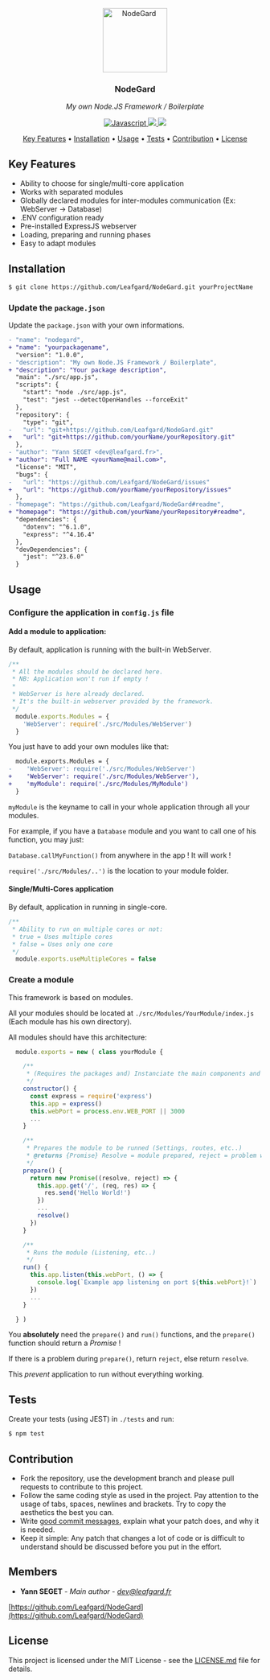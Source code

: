 <p align="center"><img src="https://image.ibb.co/mMyMQ0/NodeGard.png" height="128" alt="NodeGard"></p>
<h3 align="center">NodeGard</h3>
<p align="center"><i>My own Node.JS Framework / Boilerplate</i><p>



<p align="center">
  <a href="https://forthebadge.com">
    <img src="https://forthebadge.com/images/badges/made-with-javascript.svg"
         alt="Javascript">
  </a>
  <a href="https://forthebadge.com">
      <img src="https://forthebadge.com/images/badges/powered-by-water.svg">
  </a>
  <a href="https://paypal.me/Leafgard">
    <img src="https://img.shields.io/badge/$-donate-ff69b4.svg?maxAge=2592000&amp;style=for-the-badge">
  </a>
</p>

<p align="center">
  <a href="#key-features">Key Features</a> •
  <a href="#installation">Installation</a> •
  <a href="#usage">Usage</a> •
  <a href="#tests">Tests</a> •
  <a href="#contribution">Contribution</a> •
  <a href="#license">License</a>
</p>

## Key Features

* Ability to choose for single/multi-core application
* Works with separated modules
* Globally declared modules for inter-modules communication (Ex: WebServer -> Database)
* .ENV configuration ready
* Pre-installed ExpressJS webserver
* Loading, preparing and running phases
* Easy to adapt modules

## Installation

```bash
$ git clone https://github.com/Leafgard/NodeGard.git yourProjectName
```

### Update the `package.json`

Update the `package.json` with your own informations.

```diff
- "name": "nodegard",
+ "name": "yourpackagename",
  "version": "1.0.0",
- "description": "My own Node.JS Framework / Boilerplate",
+ "description": "Your package description",
  "main": "./src/app.js",
  "scripts": {
    "start": "node ./src/app.js",
    "test": "jest --detectOpenHandles --forceExit"
  },
  "repository": {
    "type": "git",
-   "url": "git+https://github.com/Leafgard/NodeGard.git"
+   "url": "git+https://github.com/yourName/yourRepository.git"
  },
- "author": "Yann SEGET <dev@leafgard.fr>",
+ "author": "Full NAME <yourName@mail.com>",
  "license": "MIT",
  "bugs": {
-   "url": "https://github.com/Leafgard/NodeGard/issues"
+   "url": "https://github.com/yourName/yourRepository/issues"
  },
- "homepage": "https://github.com/Leafgard/NodeGard#readme",
+ "homepage": "https://github.com/yourName/yourRepository#readme",
  "dependencies": {
    "dotenv": "^6.1.0",
    "express": "^4.16.4"
  },
  "devDependencies": {
    "jest": "^23.6.0"
  }
```

## Usage

### Configure the application in `config.js` file

#### Add a module to application:

By default, application is running with the built-in WebServer.

```js
/**
 * All the modules should be declared here.
 * NB: Application won't run if empty !
 * 
 * WebServer is here already declared.
 * It's the built-in webserver provided by the framework.
 */
  module.exports.Modules = {
    'WebServer': require('./src/Modules/WebServer')
  }
```

You just have to add your own modules like that:

```diff
  module.exports.Modules = {
-    'WebServer': require('./src/Modules/WebServer')
+    'WebServer': require('./src/Modules/WebServer'),
+    'myModule': require('./src/Modules/MyModule')
  }
```

`myModule` is the keyname to call in your whole application through all your modules.

For example, if you have a `Database` module and you want to call one of his function, you may just:

`Database.callMyFunction()` from anywhere in the app ! It will work !

`require('./src/Modules/..')` is the location to your module folder.

#### Single/Multi-Cores application

By default, application in running in single-core.

```js
/**
 * Ability to run on multiple cores or not:
 * true = Uses multiple cores
 * false = Uses only one core
 */
  module.exports.useMultipleCores = false
```

### Create a module

This framework is based on modules.

All your modules should be located at `./src/Modules/YourModule/index.js` (Each module has his own directory).

All modules should have this architecture:

```js
  module.exports = new ( class yourModule {

    /**
     * (Requires the packages and) Instanciate the main components and variables
     */
    constructor() {
      const express = require('express')
      this.app = express()
      this.webPort = process.env.WEB_PORT || 3000
      ...
    }

    /**
     * Prepares the module to be runned (Settings, routes, etc..)
     * @returns {Promise} Resolve = module prepared, reject = problem while preparing module
     */
    prepare() {
      return new Promise((resolve, reject) => {
        this.app.get('/', (req, res) => {
          res.send('Hello World!')
        })
        ...
        resolve()
      })
    }

    /**
     * Runs the module (Listening, etc..)
     */
    run() {
      this.app.listen(this.webPort, () => {
        console.log(`Example app listening on port ${this.webPort}!`)
      })
      ...
    }

  } )
```

You **absolutely** need the `prepare()` and `run()` functions, and the `prepare()` function should return a *Promise* !

If there is a problem during `prepare()`, return `reject`, else return `resolve`.

This *prevent* application to run without everything working.

## Tests

Create your tests (using JEST) in `./tests` and run:

```bash
$ npm test
```

## Contribution

* Fork the repository, use the development branch and please pull requests to contribute to this project.
* Follow the same coding style as used in the project. Pay attention to the
  usage of tabs, spaces, newlines and brackets. Try to copy the aesthetics the
  best you can.
* Write [good commit messages](http://tbaggery.com/2008/04/19/a-note-about-git-commit-messages.html),
  explain what your patch does, and why it is needed.
* Keep it simple: Any patch that changes a lot of code or is difficult to
  understand should be discussed before you put in the effort.

## Members

* **Yann SEGET** - *Main author* - *dev@leafgard.fr*

[https://github.com/Leafgard/NodeGard](https://github.com/Leafgard/NodeGard)

## License

This project is licensed under the MIT License - see the [LICENSE.md](LICENSE.md) file for details.
